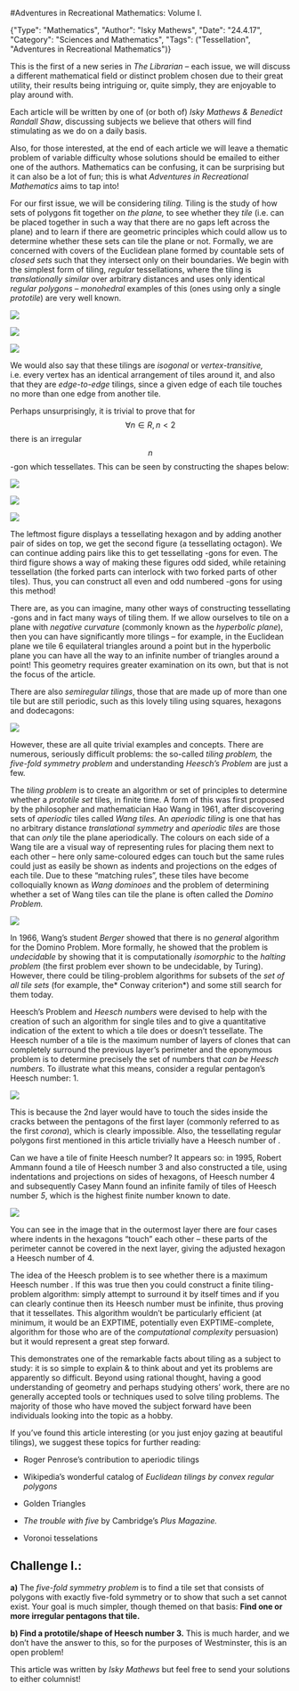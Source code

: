 #Adventures in Recreational Mathematics: Volume I.

{"Type": "Mathematics", "Author": "Isky Mathews", "Date": "24.4.17", "Category": "Sciences and Mathematics", "Tags": ("Tessellation", "Adventures in Recreational Mathematics")}

This is the first of a new series in *The Librarian* – each issue, we
will discuss a different mathematical field or distinct problem chosen
due to their great utility, their results being intriguing or, quite
simply, they are enjoyable to play around with.

Each article will be written by one of (or both of) *Isky Mathews &
Benedict Randall Shaw*, discussing subjects we believe that others will
find stimulating as we do on a daily basis.

Also, for those interested, at the end of each article we will leave a
thematic problem of variable difficulty whose solutions should be
emailed to either one of the authors. Mathematics can be confusing, it
can be surprising but it can also be a lot of fun; this is what
*Adventures in Recreational Mathematics* aims to tap into!

For our first issue, we will be considering *tiling.* Tiling is the
study of how sets of polygons fit together on *the plane,* to see
whether they *tile* (i.e. can be placed together in such a way that
there are no gaps left across the plane) and to learn if there are
geometric principles which could allow us to determine whether these
sets can tile the plane or not. Formally, we are concerned with covers
of the Euclidean plane formed by countable sets of *closed sets* such
that they intersect only on their boundaries. We begin with the simplest
form of tiling, *regular* tessellations, where the tiling is
*translationally similar* over arbitrary distances and uses only
identical *regular polygons – monohedral* examples of this (ones using
only a single *prototile*) are very well known.

![](image_0.png)

![](image_1.png)

![](image_2.png)

We would also say that these tilings are *isogonal* or
*vertex-transitive,* i.e. every vertex has an identical arrangement of
tiles around it, and also that they are *edge-to-edge* tilings, since a
given edge of each tile touches no more than one edge from another tile.

Perhaps unsurprisingly, it is trivial to prove that for $$∀ n∈R, n<2$$
there is an irregular $$n$$-gon which tessellates. This can be seen by
constructing the shapes below:

![](image_3.jpg)

![](image_4.jpg)

![](image_5.jpg)

The leftmost figure displays a tessellating hexagon and by adding
another pair of sides on top, we get the second figure (a tessellating
octagon). We can continue adding pairs like this to get tessellating
-gons for even. The third figure shows a way of making these figures odd
sided, while retaining tessellation (the forked parts can interlock with
two forked parts of other tiles). Thus, you can construct all even and
odd numbered -gons for using this method!

There are, as you can imagine, many other ways of constructing
tessellating -gons and in fact many ways of tiling them. If we allow
ourselves to tile on a plane with *negative curvature* (commonly known
as the *hyperbolic plane*), then you can have significantly more tilings
– for example, in the Euclidean plane we tile 6 equilateral triangles
around a point but in the hyperbolic plane you can have all the way to
an infinite number of triangles around a point! This geometry requires
greater examination on its own, but that is not the focus of the
article.

There are also *semiregular tilings*, those that are made up of more
than one tile but are still periodic, such as this lovely tiling using
squares, hexagons and dodecagons:

![](image_6.png)

However, these are all quite trivial examples and concepts. There are
numerous, seriously difficult problems: the so-called *tiling problem,*
the *five-fold symmetry problem* and understanding *Heesch’s Problem*
are just a few.

The *tiling problem* is to create an algorithm or set of principles to
determine whether a *prototile set* tiles, in finite time. A form of
this was first proposed by the philosopher and mathematician Hao Wang in
1961, after discovering sets of *aperiodic* tiles called *Wang tiles.*
An *aperiodic tiling* is one that has no arbitrary distance
*translational symmetry* and *aperiodic tiles* are those that can *only*
tile the plane aperiodically. The colours on each side of a Wang tile
are a visual way of representing rules for placing them next to each
other – here only same-coloured edges can touch but the same rules could
just as easily be shown as indents and projections on the edges of each
tile. Due to these “matching rules”, these tiles have become
colloquially known as *Wang dominoes* and the problem of determining
whether a set of Wang tiles can tile the plane is often called the
*Domino Problem.*

![](image_7.png)

In 1966, Wang’s student *Berger* showed that there is no *general*
algorithm for the Domino Problem. More formally, he showed that the
problem is *undecidable* by showing that it is computationally
*isomorphic* to the *halting problem* (the first problem ever shown to
be undecidable, by Turing). However, there could be tiling-problem
algorithms for subsets of the *set of all tile sets* (for example, the\*
Conway criterion\*) and some still search for them today.

Heesch’s Problem and *Heesch numbers* were devised to help with the
creation of such an algorithm for single tiles and to give a
quantitative indication of the extent to which a tile does or doesn’t
tessellate. The Heesch number of a tile is the maximum number of layers
of clones that can completely surround the previous layer’s perimeter
and the eponymous problem is to determine precisely the set of numbers
that *can be Heesch numbers.* To illustrate what this means, consider a
regular pentagon’s Heesch number: 1.

![](image_8.gif)

This is because the 2nd layer would have to touch the sides inside the
cracks between the pentagons of the first layer (commonly referred to as
the first *corona*), which is clearly impossible. Also, the tessellating
regular polygons first mentioned in this article trivially have a Heesch
number of .

Can we have a tile of finite Heesch number? It appears so: in 1995,
Robert Ammann found a tile of Heesch number 3 and also constructed a
tile, using indentations and projections on sides of hexagons, of Heesch
number 4 and subsequently Casey Mann found an infinite family of tiles
of Heesch number *5*, which is the highest finite number known to date.

![](image_9.png)

You can see in the image that in the outermost layer there are four
cases where indents in the hexagons “touch” each other – these parts of
the perimeter cannot be covered in the next layer, giving the adjusted
hexagon a Heesch number of 4.

The idea of the Heesch problem is to see whether there is a maximum
Heesch number . If this was true then you could construct a finite
tiling-problem algorithm: simply attempt to surround it by itself times
and if you can clearly continue then its Heesch number must be infinite,
thus proving that it tessellates. This algorithm wouldn’t be
particularly efficient (at minimum, it would be an EXPTIME, potentially
even EXPTIME-complete, algorithm for those who are of the *computational
complexity* persuasion) but it would represent a great step forward.

This demonstrates one of the remarkable facts about tiling as a subject
to study: it is so simple to explain & to think about and yet its
problems are apparently so difficult. Beyond using rational thought,
having a good understanding of geometry and perhaps studying others’
work, there are no generally accepted tools or techniques used to solve
tiling problems. The majority of those who have moved the subject
forward have been individuals looking into the topic as a hobby.

If you’ve found this article interesting (or you just enjoy gazing at
beautiful tilings), we suggest these topics for further reading:

-   Roger Penrose’s contribution to aperiodic tilings

-   Wikipedia’s wonderful catalog of *Euclidean tilings by convex
    regular polygons*

-   Golden Triangles

-   *The trouble with five* by Cambridge’s *Plus Magazine.*

-   Voronoi tesselations

Challenge I.:
-------------

**a)** The *five-fold symmetry problem* is to find a tile set that
consists of polygons with exactly five-fold symmetry or to show that
such a set cannot exist. Your goal is much simpler, though themed on
that basis: **Find one or more irregular pentagons that tile.**

**b) Find a prototile/shape of Heesch number 3.** This is much harder,
and we don’t have the answer to this, so for the purposes of
Westminster, this is an open problem!

This article was written by *Isky Mathews* but feel free to send your
solutions to either columnist!
